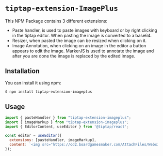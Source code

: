 # `tiptap-extension-ImagePlus`


This NPM Package contains 3 different extensions:

 - Paste handler, is used to paste images with keyboard or by right clicking in the tiptap editor. When pasting the image is converted to a base64.
 - Resizer, when pasted the image can be resized when clicking on it.
 - Image Annotation, when clicking on an image in the editor a button appears to edit the image. MarkerJS is used to annotate the image and after you are done the image is replaced by the edited image.

## Installation

You can install it using npm:

```bash
$ npm install tiptap-extension-imageplus
```

## Usage

```javascript
import { pasteHandler } from "tiptap-extension-imageplus";
import { imageMarkup } from "tiptap-extension-imageplus";
import { EditorContent, useEditor } from '@tiptap/react';

const editor = useEditor({
  extensions: [pasteHandler, imageMarkup],
  content: `<img src="https://cd2.boardgamesmaker.com/AttachFiles/WebsiteImages/Product_Show/FI_8807.jpg" />`,
});
```
